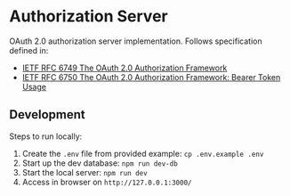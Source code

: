 # Authorization Server

OAuth 2.0 authorization server implementation. Follows specification defined in:
- [IETF RFC 6749 The OAuth 2.0 Authorization Framework](https://datatracker.ietf.org/doc/html/rfc6749.html) 
- [IETF RFC 6750 The OAuth 2.0 Authorization Framework: Bearer Token Usage](https://datatracker.ietf.org/doc/html/rfc6750.html)

## Development

Steps to run locally:
1. Create the `.env` file from provided example: `cp .env.example .env`
2. Start up the dev database: `npm run dev-db`
3. Start the local server: `npm run dev`
4. Access in browser on `http://127.0.0.1:3000/`
